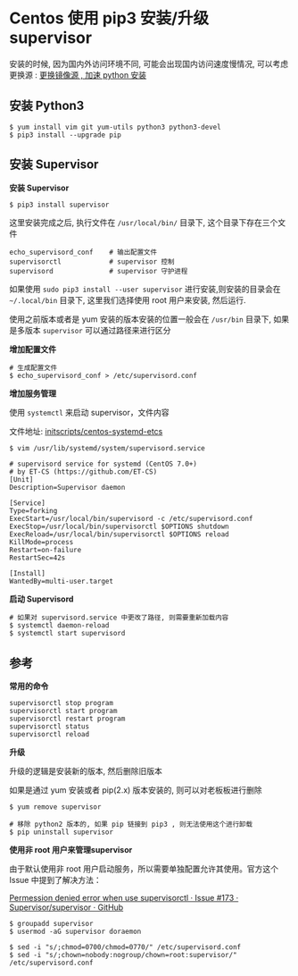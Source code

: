 # Centos 使用 pip3 安装/升级 supervisor

安装的时候, 因为国内外访问环境不同, 可能会出现国内访问速度慢情况, 可以考虑更换源 : [更换镜像源 , 加速 python 安装](https://lang-python.wulicode.com/zh_CN/latest/python/mirror.html)

## 安装 Python3

```
$ yum install vim git yum-utils python3 python3-devel
$ pip3 install --upgrade pip
```

## 安装 Supervisor

**安装 Supervisor**

```sh
$ pip3 install supervisor
```


这里安装完成之后, 执行文件在 `/usr/local/bin/` 目录下, 这个目录下存在三个文件

```
echo_supervisord_conf    # 输出配置文件
supervisorctl            # supervisor 控制
supervisord              # supervisor 守护进程
```

如果使用 `sudo pip3 install --user supervisor` 进行安装,则安装的目录会在 `~/.local/bin` 目录下, 这里我们选择使用 root 用户来安装, 然后运行. 

使用之前版本或者是 yum 安装的版本安装的位置一般会在 `/usr/bin` 目录下, 如果是多版本 `supervisor` 可以通过路径来进行区分


**增加配置文件**

```
# 生成配置文件
$ echo_supervisord_conf > /etc/supervisord.conf
```

**增加服务管理**

使用 `systemctl` 来启动 supervisor，文件内容

文件地址: [initscripts/centos-systemd-etcs](https://github.com/Supervisor/initscripts/blob/master/centos-systemd-etcs)


```
$ vim /usr/lib/systemd/system/supervisord.service
```

```
# supervisord service for systemd (CentOS 7.0+)
# by ET-CS (https://github.com/ET-CS)
[Unit]
Description=Supervisor daemon

[Service]
Type=forking
ExecStart=/usr/local/bin/supervisord -c /etc/supervisord.conf
ExecStop=/usr/local/bin/supervisorctl $OPTIONS shutdown
ExecReload=/usr/local/bin/supervisorctl $OPTIONS reload
KillMode=process
Restart=on-failure
RestartSec=42s

[Install]
WantedBy=multi-user.target
```

**启动 Supervisord**
```
# 如果对 supervisord.service 中更改了路径, 则需要重新加载内容
$ systemctl daemon-reload
$ systemctl start supervisord
```

## 参考

**常用的命令**

```
supervisorctl stop program
supervisorctl start program
supervisorctl restart program
supervisorctl status
supervisorctl reload
```


**升级**

升级的逻辑是安装新的版本, 然后删除旧版本

如果是通过 yum 安装或者 pip(2.x) 版本安装的, 则可以对老板板进行删除
```
$ yum remove supervisor

# 移除 python2 版本的, 如果 pip 链接到 pip3 , 则无法使用这个进行卸载
$ pip uninstall supervisor
```

**使用非 root 用户来管理supervisor**

由于默认使用非 root 用户启动服务，所以需要单独配置允许其使用。官方这个 Issue 中提到了解决方法：

[Permession denied error when use supervisorctl · Issue #173 · Supervisor/supervisor · GitHub](https://github.com/Supervisor/supervisor/issues/173#issuecomment-186128727)

```
$ groupadd supervisor
$ usermod -aG supervisor doraemon

$ sed -i "s/;chmod=0700/chmod=0770/" /etc/supervisord.conf
$ sed -i "s/;chown=nobody:nogroup/chown=root:supervisor/" /etc/supervisord.conf
```